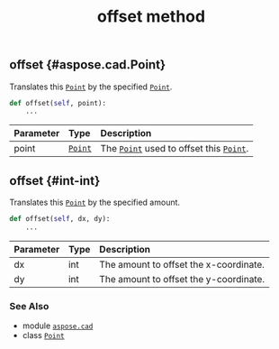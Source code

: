 ﻿---
title: offset method
second_title: Aspose.CAD for Python via .NET API References
description: 
type: docs
weight: 40
url: /python-net/aspose.cad/point/offset/
is_root: false
---

## offset {#aspose.cad.Point}

Translates this [`Point`](/cad/python-net/aspose.cad/point) by the specified [`Point`](/cad/python-net/aspose.cad/point).



```python
def offset(self, point):
    ...
```


| Parameter | Type | Description |
| :- | :- | :- |
| point | [`Point`](/cad/python-net/aspose.cad/point) | The [`Point`](/cad/python-net/aspose.cad/point) used to offset this [`Point`](/cad/python-net/aspose.cad/point). |


## offset {#int-int}

Translates this [`Point`](/cad/python-net/aspose.cad/point) by the specified amount.



```python
def offset(self, dx, dy):
    ...
```


| Parameter | Type | Description |
| :- | :- | :- |
| dx | int | The amount to offset the x-coordinate. |
| dy | int | The amount to offset the y-coordinate. |



### See Also
* module [`aspose.cad`](../../)
* class [`Point`](/cad/python-net/aspose.cad/point)
